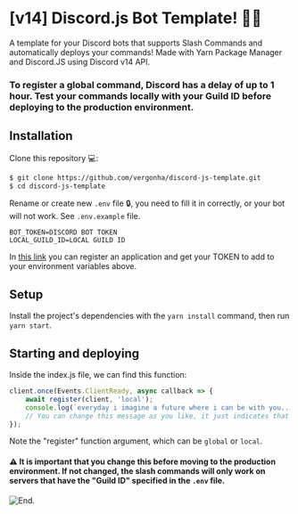 # [v14] Discord.js Bot Template! 🍰💌

A template for your Discord bots that supports Slash Commands and automatically deploys your commands! Made with Yarn Package Manager and Discord.JS using Discord v14 API.

### To register a global command, Discord has a delay of up to 1 hour. Test your commands locally with your Guild ID before deploying to the production environment. 

## Installation


 Clone this repository 💻: 

```bash
$ git clone https://github.com/vergonha/discord-js-template.git
$ cd discord-js-template
```

Rename or create new `.env` file 🔒, you need to fill it in correctly, or your bot will not work. See `.env.example` file.

```env
BOT_TOKEN=DISCORD BOT TOKEN
LOCAL_GUILD_ID=LOCAL GUILD ID
```

In [this link](https://discord.com/developers/applications) you can register an application and get your TOKEN to add to your environment variables above. 

## Setup 

Install the project's dependencies with the `yarn install` command, then run `yarn start`.

## Starting and deploying
Inside the index.js file, we can find this function:

```js
client.once(Events.ClientReady, async callback => {
    await register(client, 'local');
    console.log(`everyday i imagine a future where i can be with you... 🌸`);
    // You can change this message as you like, it just indicates that the bot has been started.
});
```

Note the "register" function argument, which can be `global` or `local`. 


####  ⚠️ It is **important** that you change this before moving to the production environment. If not changed, the slash commands **will only work** on servers that have the "Guild ID" specified in the `.env` file.

![End.](https://64.media.tumblr.com/a17a9d47b8ce441197d89a92d797894f/3082c85cecabf432-00/s500x750/e1d24031919467b859c980fddb0033ed2775a9fe.gif)
